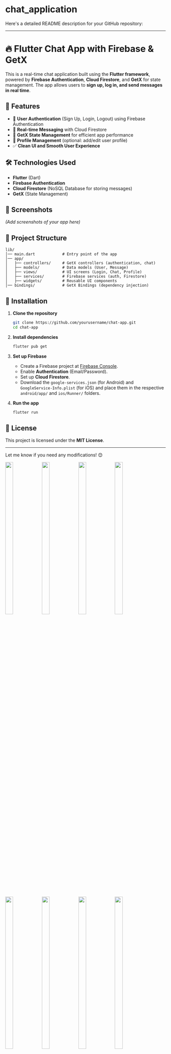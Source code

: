 # chat_application

Here's a detailed README description for your GitHub repository:

---

# 🔥 Flutter Chat App with Firebase & GetX

This is a real-time chat application built using the **Flutter framework**, powered by **Firebase Authentication**, **Cloud Firestore**, and **GetX** for state management. The app allows users to **sign up, log in, and send messages in real time**.

## 🚀 Features

- 🔑 **User Authentication** (Sign Up, Login, Logout) using Firebase Authentication  
- 💬 **Real-time Messaging** with Cloud Firestore  
- 🔄 **GetX State Management** for efficient app performance  
- 📸 **Profile Management** (optional: add/edit user profile)  
- ✅ **Clean UI and Smooth User Experience**  

## 🛠️ Technologies Used

- **Flutter** (Dart)  
- **Firebase Authentication**  
- **Cloud Firestore** (NoSQL Database for storing messages)  
- **GetX** (State Management)  

## 📸 Screenshots  

_(Add screenshots of your app here)_

## 📂 Project Structure  

```
lib/
│── main.dart            # Entry point of the app
│── app/
│   ├── controllers/     # GetX controllers (authentication, chat)
│   ├── models/          # Data models (User, Message)
│   ├── views/           # UI screens (Login, Chat, Profile)
│   ├── services/        # Firebase services (auth, Firestore)
│   ├── widgets/         # Reusable UI components
│── bindings/            # GetX Bindings (dependency injection)
```

## 🔧 Installation  

1. **Clone the repository**  
   ```sh
   git clone https://github.com/yourusername/chat-app.git
   cd chat-app
   ```

2. **Install dependencies**  
   ```sh
   flutter pub get
   ```

3. **Set up Firebase**  
   - Create a Firebase project at [Firebase Console](https://console.firebase.google.com/).  
   - Enable **Authentication** (Email/Password).  
   - Set up **Cloud Firestore**.  
   - Download the `google-services.json` (for Android) and `GoogleService-Info.plist` (for iOS) and place them in the respective `android/app/` and `ios/Runner/` folders.  

4. **Run the app**  
   ```sh
   flutter run
   ```

## 📜 License  

This project is licensed under the **MIT License**.  

---

Let me know if you need any modifications! 😊
<p>
  <img src="https://github.com/user-attachments/assets/1cfdd029-6bc1-44a5-b7f5-2e9d9896c5a1" width="22%" Height="35%">
    <img src="https://github.com/user-attachments/assets/fa27b3fc-963e-4a5b-b841-a8891923d577" width="22%" Height="35%">
    <img src="https://github.com/user-attachments/assets/ffc7771e-908e-4e70-b518-94af5c33877a" width="22%" Height="35%">
    <img src="https://github.com/user-attachments/assets/367c3a2e-94a6-441c-95bb-db729f1e494f" width="22%" Height="35%">
    <img src="https://github.com/user-attachments/assets/a7e03af3-74f1-4a1e-b63f-641fe8584bb1" width="22%" Height="35%">
    <img src="https://github.com/user-attachments/assets/bd80bc76-079d-4be0-956b-2b7e6e86618b" width="22%" Height="35%">
    <img src="https://github.com/user-attachments/assets/d74dc618-4c1c-40b4-99a9-bd8a0e7ba57f" width="22%" Height="35%">
    <img src="https://github.com/user-attachments/assets/8df3c781-7f2b-4d03-9054-635dfcffe445" width="22%" Height="35%">
    <img src="https://github.com/user-attachments/assets/a6a96a91-9a82-4ff8-8b5f-312d61aaf68e" width="22%" Height="35%">
    <img src="https://github.com/user-attachments/assets/c6ddb094-e3bd-4187-b323-58c812283386" width="22%" Height="35%">
</p>



